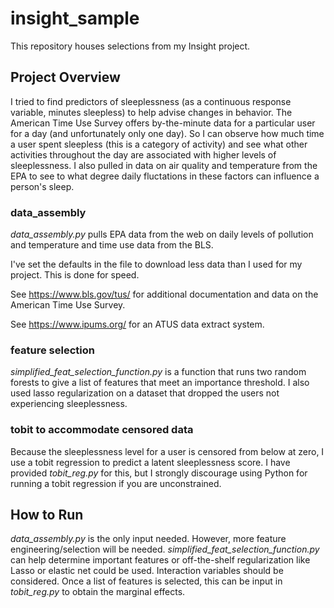 # insight_sample
This repository houses selections from my Insight project.

## Project Overview

I tried to find predictors of sleeplessness (as a continuous response variable, minutes sleepless) to help advise changes in behavior. The American Time Use Survey offers by-the-minute data for a particular user for a day (and unfortunately only one day). So I can observe how much time a user spent sleepless (this is a category of activity) and see what other activities throughout the day are associated with higher levels of sleeplessness. I also pulled in data on air quality and temperature from the EPA to see to what degree daily fluctations in these factors can influence a person's sleep. 


### data_assembly
*data_assembly.py* pulls EPA data from the web on daily levels of pollution and temperature and time use data from the BLS.

I've set the defaults in the file to download less data than I used for my project. This is done for speed.

See https://www.bls.gov/tus/ for additional documentation and data on the American Time Use Survey.

See https://www.ipums.org/ for an ATUS data extract system. 

### feature selection
*simplified_feat_selection_function.py* is a function that runs two random forests to give a list of features that meet an importance threshold. I also used lasso regularization on a dataset that dropped the users not experiencing sleeplessness. 

### tobit to accommodate censored data
Because the sleeplessness level for a user is censored from below at zero, I use a tobit regression to predict a latent sleeplessness score. I have provided *tobit_reg.py* for this, but I strongly discourage using Python for running a tobit regression if you are unconstrained. 

## How to Run

*data_assembly.py* is the only input needed. However, more feature engineering/selection will be needed. *simplified_feat_selection_function.py* can help determine important features or off-the-shelf regularization like Lasso or elastic net could be used. Interaction variables should be considered. Once a list of features is selected, this can be input in *tobit_reg.py* to obtain the marginal effects. 
